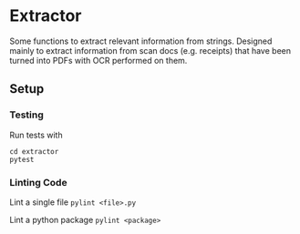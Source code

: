 Extractor
=========

Some functions to extract relevant information from strings. Designed mainly to extract information from scan docs (e.g. receipts) that have been turned into PDFs with OCR performed on them.

## Setup

### Testing

Run tests with
```
cd extractor
pytest
```

### Linting Code
Lint a single file
`pylint <file>.py`

Lint a python package
`pylint <package>`
